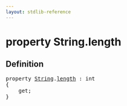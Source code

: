 ```yaml
---
layout: stdlib-reference
---
```


# property String\.length

## Definition

<pre>
<span class='code_keyword'>property</span> <a href="/stdlib-reference/types/String/index" class="code_type">String</a>.<a href="/stdlib-reference/types/String/length">length</a> : <span class="code_keyword">int</span>
{
    get;
}
</pre>

